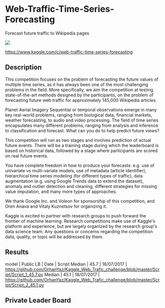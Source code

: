 # Web-Traffic-Time-Series-Forecasting
Forecast future traffic to Wikipedia pages

![](http://fr.cdn.v5.futura-sciences.com/buildsv6/images/wide1920/0/4/b/04b87e76cf_76307_math-canon-2030.jpg)

https://www.kaggle.com/c/web-traffic-time-series-forecasting

## Description
This competition focuses on the problem of forecasting the future values of multiple time series, as it has always been one of the most challenging problems in the field. More specifically, we aim the competition at testing state-of-the-art methods designed by the participants, on the problem of forecasting future web traffic for approximately 145,000 Wikipedia articles.

Planet Aerial Imagery
Sequential or temporal observations emerge in many key real-world problems, ranging from biological data, financial markets, weather forecasting, to audio and video processing. The field of time series encapsulates many different problems, ranging from analysis and inference to classification and forecast. What can you do to help predict future views?

This competition will run as two stages and involves prediction of actual future events. There will be a training stage during which the leaderboard is based on historical data, followed by a stage where participants are scored on real future events.

You have complete freedom in how to produce your forecasts: e.g. use of univariate vs multi-variate models, use of metadata (article identifier), hierarchical time series modeling (for different types of traffic), data augmentation (e.g. using Google Trends data to extend the dataset), anomaly and outlier detection and cleaning, different strategies for missing value imputation, and many more types of approaches.

We thank Google Inc. and Voleon for sponsorship of this competition, and Oren Anava and Vitaly Kuznetsov for organizing it.


Kaggle is excited to partner with research groups to push forward the frontier of machine learning. Research competitions make use of Kaggle's platform and experience, but are largely organized by the research group's data science team. Any questions or concerns regarding the competition data, quality, or topic will be addressed by them.


## Results

model | Public LB | Date | Script
Median | 45.7 | 16/07/2017 | https://github.com/OrhanYaz/Kaggle_Web_Trafic_challenge/blob/master/Script/Script_1_45.7.py
Median | 45.1 | 18/07/2017 | https://github.com/OrhanYaz/Kaggle_Web_Trafic_challenge/blob/master/Script/Script_2_45.1.py


## Private Leader Board
